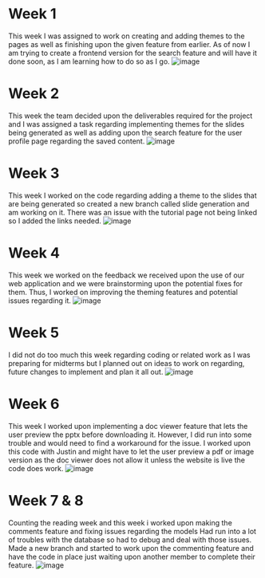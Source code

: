 # Week 1
This week I was assigned to work on creating and adding themes to the pages as well as finishing upon the given feature from earlier. As of now I am trying to create a frontend version for the search feature and will have it done soon, as I am learning how to do so as I go.
![image](https://github.com/COSC-499-W2023/year-long-project-team-11/assets/95616247/7665018c-4063-47b5-9e8f-4f82af1e84a6)


# Week 2
This week the team decided upon the deliverables required for the project and I was assigned a task regarding implementing themes for the slides being generated as well as adding upon the search feature for the user profile page regarding the saved content.
![image](https://github.com/COSC-499-W2023/year-long-project-team-11/assets/95616247/13c37cc6-f4d6-46c0-a86d-090c7ab986cc)


# Week 3
This week I worked on the code regarding adding a theme to the slides that are being generated so created a new branch called slide generation and am working on it.
There was an issue with the tutorial page not being linked so I added the links needed.
![image](https://github.com/COSC-499-W2023/year-long-project-team-11/assets/95616247/caec6ad3-775a-4a25-ae81-d045fa3a691c)

# Week 4
This week we worked on the feedback we received upon the use of our web application and we were brainstorming upon the potential fixes for them.
Thus, I worked on improving the theming features and potential issues regarding it.
![image](https://github.com/COSC-499-W2023/year-long-project-team-11/assets/95616247/c4732616-d0b2-4ea0-b309-99f457ffd0ac)

# Week 5
I did not do too much this week regarding coding or related work as I was preparing for midterms but I planned out on ideas to work on regarding,
future changes to implement and plan it all out.
![image](https://github.com/COSC-499-W2023/year-long-project-team-11/assets/95616247/790dfd0a-f9b5-4acb-99bf-6accefa33a86)

# Week 6 
This week I worked upon implementing a doc viewer feature that lets the user preview the pptx before downloading it.
However, I did run into some trouble and would need to find a workaround for the issue.
I worked upon this code with Justin and might have to let the user preview a pdf or image version as the doc viewer does not allow it unless the website is live the code does work.
![image](https://github.com/COSC-499-W2023/year-long-project-team-11/assets/95616247/347eea94-6f98-461b-9b28-8ae90875fff9)

# Week 7 & 8
Counting the reading week and this week i worked upon making the comments feature and fixing issues regarding the models
Had run into a lot of troubles with the database so had to debug and deal with those issues. 
Made a new branch and started to work upon the commenting feature and have the code in place just waiting upon another member to complete their feature.
![image](https://github.com/COSC-499-W2023/year-long-project-team-11/assets/95616247/436492d1-cae0-41c2-88bd-bae286ef7ccf)
